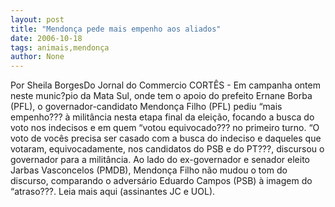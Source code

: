 ```yaml
---
layout: post
title: "Mendonça pede mais empenho aos aliados"
date: 2006-10-18
tags: animais,mendonça
author: None
---
```

Por Sheila BorgesDo Jornal do Commercio
CORTÊS - Em campanha ontem neste munic?pio da Mata Sul, onde tem o apoio do prefeito Ernane Borba (PFL), o governador-candidato Mendonça Filho (PFL) pediu “mais empenho??? à militância nesta etapa final da eleição, focando a busca do voto nos indecisos e em quem “votou equivocado??? no primeiro turno. 
“O voto de vocês precisa ser casado com a busca do indeciso e daqueles que votaram, equivocadamente, nos candidatos do PSB e do PT???, discursou o governador para a militância. 
Ao lado do ex-governador e senador eleito Jarbas Vasconcelos (PMDB), Mendonça Filho não mudou o tom do discurso, comparando o adversário Eduardo Campos (PSB) à imagem do “atraso???.
Leia mais aqui (assinantes JC e UOL). 